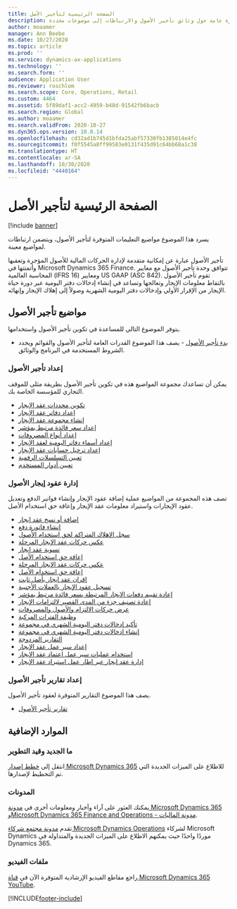 ```yaml
---
title: الصفحة الرئيسية لتأجير الأصل
description: يقدم هذا الموضوع نظرة عامة حول وثائق تأجير الأصول والارتباطات إلى موضوعات محددة.
author: moaamer
manager: Ann Beebe
ms.date: 10/27/2020
ms.topic: article
ms.prod: ''
ms.service: dynamics-ax-applications
ms.technology: ''
ms.search.form: ''
audience: Application User
ms.reviewer: roschlom
ms.search.scope: Core, Operations, Retail
ms.custom: 4464
ms.assetid: 5f89daf1-acc2-4959-b48d-91542fb6bacb
ms.search.region: Global
ms.author: moaamer
ms.search.validFrom: 2020-10-27
ms.dyn365.ops.version: 10.0.14
ms.openlocfilehash: cd32ad1b745d1bfda25abf57330fb1385014e4fc
ms.sourcegitcommit: f0f5545a8ff99583e0131f435d91c64bb68a1c38
ms.translationtype: HT
ms.contentlocale: ar-SA
ms.lasthandoff: 10/30/2020
ms.locfileid: "4440164"
---
```

# <a name="asset-leasing-home-page"></a>الصفحة الرئيسية لتأجير الأصل

[!include [banner](../includes/banner.md)]

يسرد هذا الموضوع مواضيع التعليمات المتوفرة لتأجير الأصول، ويتضمن ارتباطات لمواضيع معينة. 

تأجير الأصول عبارة عن إمكانية متقدمة لإدارة الحركات المالية للأصول المؤجرة وتعقبها وأتمتتها في Microsoft Dynamics 365 Finance. تتوافق وحدة تأجير الأصول مع معايير المحاسبة العالمية (IFRS 16) ومعايير US GAAP‏ (ASC 842). تقوم تأجير الأصول بالتقاط معلومات الإيجار وتعالجها وتساعد في إنشاء إدخالات دفتر اليومية عبر دورة حياة الإيجار من الإقرار الأولي وإدخالات دفتر اليومية الشهرية وصولاً إلى إهلاك الإيجار وإنهائه.  

## <a name="asset-leasing-topics"></a>مواضيع تأجير الأصول
يتوفر الموضوع التالي للمساعدة في تكوين تأجير الأصول واستخدامها. 

 - [بدء تأجير الأصول](asset-leasing-quick-start.md) - يصف هذا الموضوع القدرات العامة لتأجير الأصول والقوائم ويحدد الشروط المستخدمة في البرنامج والوثائق.
 
 ### <a name="set-up-asset-leasing"></a>إعداد تأجير الأصول
 يمكن أن تساعدك مجموعة المواضيع هذه في تكوين تأجير الأصول بطريقة مثلى للموقف التجاري للمؤسسة الخاصة بك.  
  
  - [تكوين محددات عقد الإيجار](config-lease-parameters.md) 
  - [إعداد دفاتر عقد الإيجار](set-up-lease-books.md)
  - [إنشاء مجموعة عقد الإيجار](create-lease-group.md)
  - [إعداد سعر فائدة مرتبط بمؤشر](set-up-index-rate-types.md)
  - [إعداد أنواع المصروفات](set-up-expense-types.md)
  - [إعداد أسماء دفاتر اليومية لعقد الإيجار](set-up-lease-journal-names.md)
  - [إعداد ترحيل حسابات عقد الإيجار](set-up-lease-posting-accts.md)
  - [تعيين التسلسلات الرقمية](leasing-number-sequences.md)
  - [تعيين أدوار المستخدم](lease-user-roles.md)

### <a name="manage-asset-leases"></a>إدارة عقود إيجار الأصول
تصف هذه المجموعة من المواضيع عملية إضافة عقود الإيجار وإنشاء فواتير الدفع وتعديل عقود الإيجارات واستيراد معلومات عقد الإيجار وإعاقة حق استخدام الأصل. 

 - [إضافة أو نسخ عقد إيجار](add-lease.md)
 - [إنشاء فاتورة دفع](create-payment-invoice.md)
 - [سجل الإهلاك المتراكم لحق استخدام الأصول](record-rou-asset-depreciation.md)
 - [عكس حركات عقد الإيجار المرحلة](reverse-posted-lease-trans.md)
 - [تسوية عقد إيجار](adjust-lease.md)
 - [إعاقة حق استخدام الأصل](impair-rou-asset.md)
 - [عكس حركات عقد الإيجار المرحلة](reverse-posted-lease-trans.md)
 - [إعاقة حق استخدام الأصل](impair-rou-asset.md)
 - [إقران عقد إيجار بأصل ثابت](associate-lease-with-fixed-asset.md)
 - [تسجيل عقود الإيجار بالعملات الأجنبية](record-leases-foreign-currency.md)
 - [إعادة تقييم دفعات الإيجار المرتبطة بسعر فائدة مرتبط بمؤشر](revalue-payments-tied-2-index-rate.md)
 - [إعادة تصنيف جزء من المدى القصير لالتزامات الإيجار](reclassify-st-lease-liability.md)
 - [عرض حركات الالتزام والأصول والمصروفات](view-asset-transactions.md)
 - [وظيفة الفترات المركبة](compound-interval-functionality.md)
 - [تأكيد إدخالات دفتر اليومية الشهري في مجموعة](confirm-payment-schedules-in-batch.md)
 - [إنشاء إدخالات دفتر اليومية الشهري في مجموعة](create-monthly-journals-batch.md)
 - [التقارير المزدوجة‬](dual-reporting.md)
 - [إعداد سير عمل عقد الإيجار](set-up-lease-wrkflw.md)
 - [استخدام عمليات سير عمل اعتماد عقد الإيجار](use-create-lease-wrkflw.md)
 - [إدارة عقد إيجار عبر إطار عمل استيراد عقد الإيجار](manage-leases-thru-imprt-framewrk.md)
 
### <a name="asset-leasing-reporting"></a>إعداد تقارير تأجير الأصول
يصف هذا الموضوع التقارير المتوفرة لعقود تأجير الأصول. 

 - [تقارير تأجير الأصول](asset-leasing-rprts.md)
 

## <a name="additional-resources"></a>الموارد الإضافية

### <a name="whats-new-and-in-development"></a>ما الجديد وقيد التطوير

انتقل إلى [خطط إصدار Microsoft Dynamics 365](https://go.microsoft.com/fwlink/?linkid=2010158) للاطلاع على الميزات الجديدة التي تم التخطيط لإصدارها.‬ 

### <a name="blogs"></a>المدونات

يمكنك العثور على آراء وأخبار ومعلومات أخرى في [مدونة Microsoft Dynamics 365](https://community.dynamics.com/b/msftdynamicsblog?c=Enterprise) و[Microsoft Dynamics 365 Finance and Operations - مدونة الماليات](https://community.dynamics.com/365/financeandoperations/b/financials).

تقدم [مدونة مجتمع شركاء Microsoft Dynamics Operations](https://community.dynamics.com/partner/b/operationspartnercommunityblog) لشركاء Microsoft Dynamics موردًا واحدًا حيث يمكنهم الاطلاع على الميزات الجديدة والمتداولة في Dynamics 365.

### <a name="videos"></a>ملفات الفيديو

راجع مقاطع الفيديو الإرشادية المتوفرة الآن في [قناة Microsoft Dynamics 365 YouTube](https://www.youtube.com/channel/UCJGCg4rB3QSs8y_1FquelBQ). 


[!INCLUDE[footer-include](../../includes/footer-banner.md)]